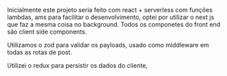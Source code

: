 
Inicialmente este projeto seria feito com react + serverless com funções lambdas, ams para facilitar o desenvolvimento, optei por utilizar o next js que faz a mesma coisa no background. Todos os componetes do front end são client side components.

Utilizamos o zod para validar os payloads, usado como middleware em todas as rotas de post.


Utilizei o redux para persistir os dados do cliente,

